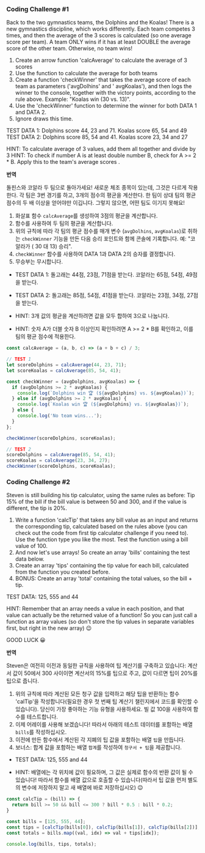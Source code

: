 ### Coding Challenge #1

Back to the two gymnastics teams, the Dolphins and the Koalas! There is a new gymnastics discipline, which works
differently.
Each team competes 3 times, and then the average of the 3 scores is calculated (so one average score per team).
A team ONLY wins if it has at least DOUBLE the average score of the other team. Otherwise, no team wins!

1. Create an arrow function 'calcAverage' to calculate the average of 3 scores
2. Use the function to calculate the average for both teams
3. Create a function 'checkWinner' that takes the average score of each team as parameters ('avgDolhins' and '
   avgKoalas'), and then logs the winner to the console, together with the victory points, according to the rule above.
   Example: "Koalas win (30 vs. 13)".
4. Use the 'checkWinner' function to determine the winner for both DATA 1 and DATA 2.
5. Ignore draws this time.

TEST DATA 1: Dolphins score 44, 23 and 71. Koalas score 65, 54 and 49
TEST DATA 2: Dolphins score 85, 54 and 41. Koalas score 23, 34 and 27

HINT: To calculate average of 3 values, add them all together and divide by 3
HINT: To check if number A is at least double number B, check for A >= 2 * B. Apply this to the team's average scores .

**번역**

돌핀스와 코알라 두 팀으로 돌아가세요! 새로운 체조 종목이 있는데, 그것은 다르게 작용한다. 각 팀은 3번 경기를 하고, 3개의 점수의 평균을 계산한다. 한 팀이 상대 팀의 평균 점수의 두 배 이상을 얻어야만
이깁니다. 그렇지 않으면, 어떤 팀도 이기지 못해요!

1. 화살표 함수 `calcAverage`를 생성하여 3점의 평균을 계산합니다.
2. 함수를 사용하여 두 팀의 평균을 계산합니다.
3. 위의 규칙에 따라 각 팀의 평균 점수를 매개 변수 (`avgDolhins`, `avgKoalas`)로 취하는 `checkWinner` 기능을 만든 다음 승리 포인트와 함께 콘솔에 기록합니다. 예: "코알라가 (
   30 대 13) 승리".
4. `checkWinner` 함수를 사용하여 DATA 1과 DATA 2의 승자를 결정합니다.
5. 무승부는 무시합니다.

- TEST DATA 1: 돌고래는 44점, 23점, 71점을 받는다. 코알라는 65점, 54점, 49점을 받는다.
- TEST DATA 2: 돌고래는 85점, 54점, 41점을 받는다. 코알라는 23점, 34점, 27점을 받는다.


- HINT: 3개 값의 평균을 계산하려면 값을 모두 합하여 3으로 나눕니다.
- HINT: 숫자 A가 더블 숫자 B 이상인지 확인하려면 A >= 2 * B를 확인하고, 이를 팀의 평균 점수에 적용한다.

```js
const calcAverage = (a, b, c) => (a + b + c) / 3;

// TEST 1
let scoreDolphins = calcAverage(44, 23, 71);
let scoreKoalas = calcAverage(85, 54, 41);

const checkWinner = (avgDolphins, avgKoalas) => {
  if (avgDolphins >= 2 * avgKoalas) {
    console.log(`Dolphins win 🏆 (${avgDolphins} vs. ${avgKoalas})`);
  } else if (avgDolphins >= 2 * avgKoalas) {
    console.log(`Koalas win 🏆 (${avgDolphins} vs. ${avgKoalas})`);
  } else {
    console.log('No team wins...');
  }
};

checkWinner(scoreDolphins, scoreKoalas);

// TEST 2
scoreDolphins = calcAverage(85, 54, 41);
scoreKoalas = calcAverage(23, 34, 27);
checkWinner(scoreDolphins, scoreKoalas);
```

### Coding Challenge #2

Steven is still building his tip calculator, using the same rules as before: Tip 15% of the bill if the bill value is
between 50 and 300, and if the value is different, the tip is 20%.

1. Write a function 'calcTip' that takes any bill value as an input and returns the corresponding tip, calculated based
   on the rules above (you can check out the code from first tip calculator challenge if you need to). Use the function
   type you like the most. Test the function using a bill value of 100.
2. And now let's use arrays! So create an array 'bills' containing the test data below.
3. Create an array 'tips' containing the tip value for each bill, calculated from the function you created before.
4. BONUS: Create an array 'total' containing the total values, so the bill + tip.

TEST DATA: 125, 555 and 44

HINT: Remember that an array needs a value in each position, and that value can actually be the returned value of a
function! So you can just call a function as array values (so don't store the tip values in separate variables first,
but right in the new array) 😉

GOOD LUCK 😀

**번역**

Steven은 여전히 이전과 동일한 규칙을 사용하여 팁 계산기를 구축하고 있습니다: 계산서 값이 50에서 300 사이이면 계산서의 15%를 팁으로 주고, 값이 다르면 팁이 20%를 팁으로 줍니다.

1. 위의 규칙에 따라 계산된 모든 청구 값을 입력하고 해당 팁을 반환하는 함수 'calTip'을 작성합니다(필요한 경우 첫 번째 팁 계산기 챌린지에서 코드를 확인할 수 있습니다). 당신이 가장 좋아하는 기능 유형을
   사용하세요. 빌 값 100을 사용하여 함수를 테스트합니다.
2. 이제 어레이를 사용해 보겠습니다! 따라서 아래의 테스트 데이터를 포함하는 배열 `bills`를 작성하십시오.
3. 이전에 만든 함수에서 계산된 각 지폐의 팁 값을 포함하는 배열 `팁`을 만듭니다.
4. 보너스: 합계 값을 포함하는 배열 `합계`를 작성하여 `청구서 + 팁`을 제공합니다.

- TEST DATA: 125, 555 and 44

- HINT: 배열에는 각 위치에 값이 필요하며, 그 값은 실제로 함수의 반환 값이 될 수 있습니다! 따라서 함수를 배열 값으로 호출할 수 있습니다(따라서 팁 값을 먼저 별도의 변수에 저장하지 말고 새 배열에 바로
  저장하십시오) 😉

```js
const calcTip = (bill) => {
  return bill >= 50 && bill <= 300 ? bill * 0.5 : bill * 0.2;
}

const bills = [125, 555, 44];
const tips = [calcTip(bills[0]), calcTip(bills[1]), calcTip(bills[2])];
const totals = bills.map((val, idx) => val + tips[idx]);

console.log(bills, tips, totals);
```

